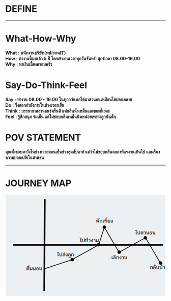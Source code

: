  # DEFINE
 <hr>

 # What-How-Why
__**What** : พนักงานบริษัท(พนักงานIT)__  
__**How** : ทำงานนี้มาแล้ว 5 ปี โดยเข้างานเวลาทุกวันจันทร์-ศุกร์เวลา 08.00-16.00__  
__**Why** : หาเงินเลี้ยงครอบครัว__  

# Say-Do-Think-Feel
__**Say** : ทำงาน 08.00 - 16.00 ในทุกววันพอได้มาสวนธนเหมือนได้ผ่อนคลาย__  
__**Do** : วิ่งออกกำลังกายในช่วงเวลาเย็น__  
__**Think** : บรรยากาศสานธนร่มรื่นดี แต่กลิ่นน้ำเหม็นและขยะก็เยอะ__  
__**Feel** : รู้สึกสนุก ร่มเย็น แต่ไม่ชอบกลิ่นเหม็นนิดหน่อยเพราะลูกยังเด็ก__  

# POV STATEMENT
__คุณตั้งชอบมาวิ่งในช่วงเวลาตอนเย็นช่วงสุดสัปดาห์ แต่ว่าไม่ชอบกลิ่นคลองที่แรงจนเกินไป และเรื่องความปลอดภัยในสานธน__

<hr>

# JOURNEY MAP

<p align = "center">
  <img src="image.png" alt="" width = 500px>
</p>